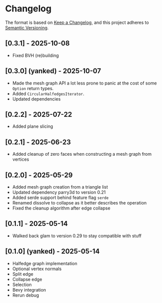 # Changelog

The format is based on [Keep a Changelog](https://keepachangelog.com/en/1.0.0/),
and this project adheres to [Semantic Versioning](https://semver.org/spec/v2.0.0.html).

## [0.3.1] - 2025-10-08

- Fixed BVH (re)building

## [0.3.0] (yanked) - 2025-10-07

- Made the mesh graph API a lot less prone to panic at the cost of some `Option` return types.
- Added `CircularHalfedgesIterator`.
- Updated dependencies

## [0.2.2] - 2025-07-22

- Added plane slicing

## [0.2.1] - 2025-06-23

- Added cleanup of zero faces when constructing a mesh graph from vertices

## [0.2.0] - 2025-05-29

- Added mesh graph creation from a triangle list
- Updated dependency parry3d to version 0.21
- Added serde support behind feature flag `serde`
- Renamed dissolve to collapse as it better describes the operation
- Fixed the cleanup algorithm after edge collapse

## [0.1.1] - 2025-05-14

- Walked back glam to version 0.29 to stay compatible with stuff

## [0.1.0] (yanked) - 2025-05-14

- Halfedge graph implementation
- Optional vertex normals
- Split edge
- Collapse edge
- Selection
- Bevy integration
- Rerun debug
